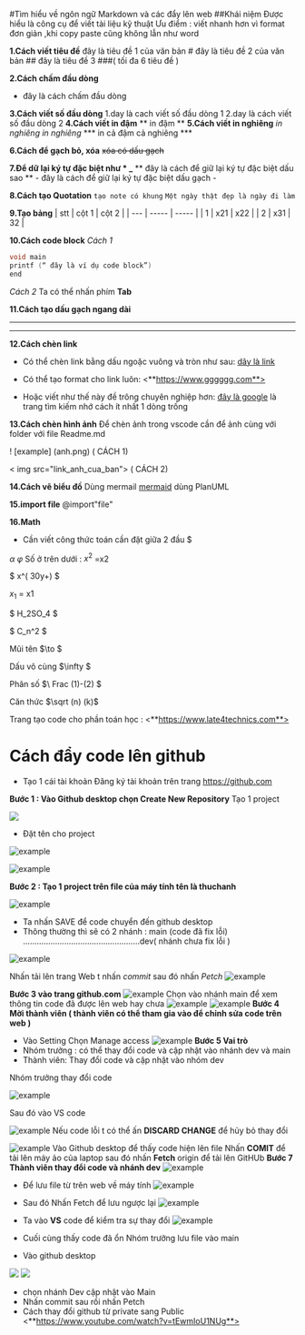 #Tìm hiểu về ngôn ngữ Markdown và các đẩy lên web
##Khái niệm 
Được hiểu là công cụ để viết tài liệu kỹ thuật 
Ưu điểm : viết nhanh hơn vì format đơn giản ,khi copy paste cũng không lẫn như word 
 
**1.Cách viết tiêu đề**
đây là tiêu đề 1 của văn bản #
đây là tiêu đề 2 của văn bản ##
đây là tiêu đề 3 ###( tối đa 6 tiêu đề ) 

**2.Cách chấm đầu dòng**  
- đây là cách chấm đầu dòng 

**3.Cách viết số đầu dòng** 
1.day là cach viết số đầu dòng 1
2.day là cách viết số đầu dòng 2
**4.Cách viết in đậm**
** in đậm ** 
**5.Cách viết in nghiêng** 
*in nghiêng*
_in nghiêng_
*** in cả đậm cả nghiêng ***

**6.Cách để  gạch bỏ, xóa** 
~~xóa có dấu gạch~~

**7.Để dữ lại ký tự đặc biệt như * _**
\*\* đây là cách để giữ lại ký tự đặc biệt dấu sao  \*\*
\- đây là cách để giữ lại ký tự đặc biệt dấu gạch \-

**8.Cách tạo Quotation**
` tạo note có khung `
` Một ngày thật đẹp là ngày đi làm `

**9.Tạo bảng** 
| stt | cột 1 | cột 2 |
| --- | ----- | ----- |
| 1   | x21   | x22   |
| 2   | x31   | 32    |

**10.Cách code block** 
_Cách 1_
```c         
void main 
printf (“ đây là ví dụ code block”)          
end 
``` 
*Cách 2* 
Ta có thể nhấn phím **Tab**                          

**11.Cách tạo dấu gạch ngang dài** 
____
*** 
**12.Cách chèn link**

- Có thể chèn link bằng dấu ngoặc vuông và tròn như sau:
[ dây là link ](https://www.gggggg.com)

- Có thể tạo format cho link luôn: 
 <**https://www.gggggg.com**>

- Hoặc viết như thế này đề trông chuyên nghiệp hơn: 
[đây là google][1] là trang tìm kiếm nhớ cách ít nhất 1 dòng trống 

[1]:<https://www.gggggg.coccscs>

**13.Cách chèn hình ảnh** 
Để chèn ảnh trong vscode cần để ảnh cùng với folder với file Readme.md

! [example] (anh.png)   ( CÁCH 1)

< img src="link_anh_cua_ban"> ( CÁCH 2) 

**14.Cách vẽ biểu đồ** 
Dùng mermail 
[ mermaid](ttps:///gggg.com ) 
dùng PlanUML

**15.import file** 
@import"file"

**16.Math**

- Cần viết công thức toán cần đặt giữa 2 đầu \$ 

$\alpha$ 
$\varphi$
Số ở trên dưới : 
$x^2$    =x2

$ x^( 30y+) $

$x_1$  = x1

$ H_2SO_4 $

$ C_n^2 $  

Mũi tên $\to $ 

Dấu vô cùng  $\infty $ 

Phân số  $\ Frac (1)-(2) $ 

Căn thức $\sqrt (n) (k)$ 

Trang tạo code cho phần toán học : <**https://www.late4technics.com**>


# Cách đẩy code lên github 
- Tạo 1 cái tài khoản 
Đăng ký tài khoản trên trang  https://github.com  

 **Bước 1 : Vào Github desktop chọn Create New Repository**
Tạo 1 project

<img src="/ANH/Screenshot_13.png">

- Đặt tên cho project 

![example](/ANH/Screenshot_13.png)

![example](/ANH/Screenshot_3.png)

**Bước 2 : Tạo 1 project trên file của máy tính tên là thuchanh**

![example](/ANH/Screenshot_4.png)

- Ta nhấn SAVE để code chuyển đến github desktop 
- Thông thường thì sẽ có 2 nhánh : main (code đã fix lỗi)
 ...................................................dev( nhánh chưa fix lỗi ) 

![example](/ANH/Screenshot_5.png)

Nhấn tải lên trang Web 
t nhấn _commit_ sau đó nhấn _Petch_
![example](/ANH/Screenshot_6.png)

**Bước 3 vào trang github.com**
![example](/ANH/Screenshot_7.png)
Chọn vào nhánh main để xem thông tin code đã được lên web hay chưa 
![example](/ANH/Screenshot_8.png)
![example](/ANH/Screenshot_9.png)
**Bước 4 Mời thành viên ( thành viên có thể tham gia vào để chỉnh sửa code trên web )**

- Vào Setting  Chọn  Manage access
![example](/ANH/Screenshot_10.png)
**Bước 5 Vai trò**
- Nhóm trưởng : có thể thay đổi code và cập nhật vào nhánh dev và main 
- Thành viên: Thay đổi code và cập nhật vào nhóm  dev 

 Nhóm trưởng thay đổi code
 
![example](/ANH/Screenshot_11.png)

Sau đó vào VS code

![example](/ANH/Screenshot_12.png)
Nếu code lỗi t có thể  ấn **DISCARD CHANGE**  để hủy bỏ thay đổi

![example](/ANH/Screenshot_14.png)
Vào Github  desktop để thấy code hiện lên file 
Nhấn **COMIT**  để tải lên máy ảo của laptop 
sau đó nhấn  **Fetch** origin  để tải lên GitHUb 
**Bước 7 Thành viên thay đổi code  và nhánh dev** 
![example](/ANH/Screenshot_1.png)

- Để lưu file từ trên web về máy tính
![example](/ANH/Screenshot_15.png)
- Sau đó Nhấn Fetch để lưu ngược lại
![example](/ANH/Screenshot_16.png)
- Ta vào **VS** code để kiểm tra sự thay đổi
 ![example](/ANH/Screenshot_16.png)

- Cuối cùng thấy code đã ổn Nhóm trưởng lưu file vào main 

- Vào github desktop
<img src="/ANH/Screenshot_18.png">
<img src="/ANH/Screenshot_19.png">

- chọn nhánh Dev cập nhật vào Main 
- Nhấn commit sau rồi nhấn Petch 
- Cách thay đổi github từ private sang Public 
<**https://www.youtube.com/watch?v=tEwmIoU1NUg**>

